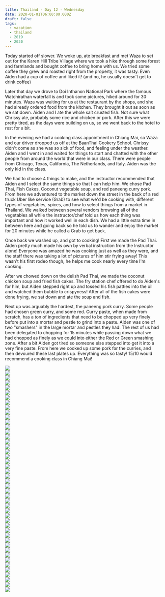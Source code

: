 ```yaml
---
title: Thailand - Day 12 - Wednesday
date: 2020-01-01T06:00:00.000Z
draft: false
tags:
  - vacation
  - thailand
  - 2019
  - 2020
---
```


Today started off slower.   We woke up, ate breakfast and met Waza to set out for the Karen Hill Tribe Village where we took a hike through some forest and farmlands and bought coffee to bring home with us.  We tried some coffee they grew and roasted right from the property, it was tasty.  Even Aiden had a cup of coffee and liked it!  (and no, he usually doesn't get to drink coffee)

Later that day we drove to Doi Inthanon National Park where the famous Watchirathan waterfall is and took some pictures, hiked around for 30 minutes.  Waza was waiting for us at the restaurant by the shops, and she had already ordered food from the kitchen.  They brought it out as soon as we sat down.  Aiden and I ate the whole salt crusted fish. Not sure what Chrissy ate, probably some rice and chicken or pork.  After this we were pretty tired, as the days were building on us, so we went back to the hotel to rest for a bit.

In the evening we had a cooking class appointment in Chiang Mai, so Waza and our driver dropped us off at the BaanThai Cookery School.  Chrissy didn't come as she was so sick of food, and feeling under the weather.  Aiden and I went in and waited for things to start and chatted with the other people from around the world that were in our class.  There were people from Chicago, Texas, California, The Netherlands, and Italy.  Aiden was the only kid in the class.

We had to choose 4 things to make, and the instructor recommended that Aiden and I select the same things so that I can help him.  We chose Pad Thai, Fish Cakes, Coconut vegetable soup, and red paneeng curry pork.  From here we adventured to the market down the street in the back of a red truck Uber like service (Grab) to see what we'd be cooking with, different types of vegetables, spices, and how to select things from a market in Thailand.  We walked between several vendors browsing all of the vegetables all while the instructor/chef told us how each thing was important and how it worked well in each dish.  We had a little extra time in between here and going back so he told us to wander and enjoy the market for 20 minutes while he called a Grab to get back.

Once back we washed up, and got to cooking!  First we made the Pad Thai.  Aiden pretty much made his own by verbal instruction from the Instructor alone! Everyone was amazed he was cooking just as well as they were, and the staff there was taking a lot of pictures of him stir frying away!  This wasn't his first rodeo though, he helps me cook nearly every time I'm cooking.

After we chowed down on the delish Pad Thai, we made the coconut chicken soup and fried fish cakes.  The fry station chef offered to do Aiden's for him, but Aiden stepped right up and tossed his fish patties into the oil and watched them bubble to crispyness!  After all of the fish cakes were done frying, we sat down and ate the soup and fish.

Next up was arguably the hardest, the paneeng pork curry.  Some people had chosen green curry, and some red.  Curry paste, when made from scratch, has a ton of ingredients that need to be chopped up very finely before put into a mortar and pestle to grind into a paste.  Aiden was one of two "smashers" in the large mortar and pestles they had.  The rest of us had been delegated to chopping for 15 minutes while passing down what we had chopped as finely as we could into either the Red or Green smashing zone.  After a bit Aiden got tired so someone else stepped into get it into a very fine paste.  From here we cooked up some pork for the curries, and then devoured these last plates up.  Everything was so tasty!  15/10 would recommend a cooking class in Chiang Mai!

<div id="a14585b73068bb323c8eae2ad4aea7be0" style="display:none">
  <h3>
</h3>
  <p>
</p>
</div>

<div id="f08a75db3e9cedd278df4f0a6c6a1c0d" style="display:none">
  <h3>
</h3>
  <p>
</p>
</div>

<div id="a0edacfa6e0fa956041ff6e606979eb4e" style="display:none">
  <h3>
</h3>
  <p>
</p>
</div>

<div id="f33b0d41b29d6b5c455aa2aab158efd2" style="display:none">
  <h3>
</h3>
  <p>
</p>
</div>

<div id="a2d6238f786320d4e81f89b9bc637c801" style="display:none">
  <h3>
</h3>
  <p>
</p>
</div>

<div id="cdb2586d6eb1f5e8b952b34ea2297f43" style="display:none">
  <h3>
</h3>
  <p>
</p>
</div>

<div id="a0d1372af0fc9c56a367f20b81153458c" style="display:none">
  <h3>
</h3>
  <p>
</p>
</div>

<div id="a533ba2f7c8c8607fa1c1bb4446fa41e5" style="display:none">
  <h3>
</h3>
  <p>
</p>
</div>

<div id="a3fb88dd55fb135dc1679e3b33ebac408" style="display:none">
  <h3>
</h3>
  <p>
</p>
</div>

<div id="a402e94b5324fc7c98c0fa495084b5b60" style="display:none">
  <h3>
</h3>
  <p>
</p>
</div>

<div id="db4674467d162c1a9aa224e1ec8aaf4d" style="display:none">
  <h3>
</h3>
  <p>
</p>
</div>

<div id="a296f3f9bc2028e455008f800bf9a3bf2" style="display:none">
  <h3>
</h3>
  <p>
</p>
</div>

<div id="a2c35027be5c2bbcb67a84c67d5cd1ca6" style="display:none">
  <h3>
</h3>
  <p>
</p>
</div>

<div id="a6e263c942eeca76c1af4ddf1506bfb69" style="display:none">
  <h3>
</h3>
  <p>
</p>
</div>

<div id="a34e6b5e389926dfe09cb5541002cee5e" style="display:none">
  <h3>
</h3>
  <p>
</p>
</div>

<div id="a9558f995af7a67b88c2eb858702c44be" style="display:none">
  <h3>
</h3>
  <p>
</p>
</div>

<div id="a467dfeeba2a65230c9ec1179fcb10805" style="display:none">
  <h3>
</h3>
  <p>
</p>
</div>

<div id="a11adc2dbc278569da3b9593e4c181620" style="display:none">
  <h3>
</h3>
  <p>
</p>
</div>

<div id="a4981a1a6acf3d8126a1551780e4d8497" style="display:none">
  <h3>
</h3>
  <p>
</p>
</div>

<div id="a306e3ccb5f36afa2d36b36117b5e6499" style="display:none">
  <h3>
</h3>
  <p>
</p>
</div>

<div id="a10834f3a13a0e8c3518b85279ccfc146" style="display:none">
  <h3>
</h3>
  <p>
</p>
</div>

<div id="a66ee3b89183469470afb4d52b7c6d63d" style="display:none">
  <h3>
</h3>
  <p>
</p>
</div>

<div id="e5099bd554e9da815826d169200c02e9" style="display:none">
  <h3>
</h3>
  <p>
</p>
</div>

<div class="demo-gallery">
  <div id="mypicts" class="list-styled">
  <a href="https://static.bobflorian.com/thailand/day12/6.jpg" data-sub-html="#a14585b73068bb323c8eae2ad4aea7be0"><img class="img-responsive" src="https://static.bobflorian.com/thailand/day12/thumbnail_6.jpg"><div class="demo-gallery-poster">
  <img src="/img/zoom.png">
</div></a>
  <a href="https://static.bobflorian.com/thailand/day12/17.jpg" data-sub-html="#f08a75db3e9cedd278df4f0a6c6a1c0d"><img class="img-responsive" src="https://static.bobflorian.com/thailand/day12/thumbnail_17.jpg"><div class="demo-gallery-poster">
  <img src="/img/zoom.png">
</div></a>
  <a href="https://static.bobflorian.com/thailand/day12/3.jpg" data-sub-html="#a0edacfa6e0fa956041ff6e606979eb4e"><img class="img-responsive" src="https://static.bobflorian.com/thailand/day12/thumbnail_3.jpg"><div class="demo-gallery-poster">
  <img src="/img/zoom.png">
</div></a>
  <a href="https://static.bobflorian.com/thailand/day12/13.jpg" data-sub-html="#f33b0d41b29d6b5c455aa2aab158efd2"><img class="img-responsive" src="https://static.bobflorian.com/thailand/day12/thumbnail_13.jpg"><div class="demo-gallery-poster">
  <img src="/img/zoom.png">
</div></a>
  <a href="https://static.bobflorian.com/thailand/day12/21.jpg" data-sub-html="#a2d6238f786320d4e81f89b9bc637c801"><img class="img-responsive" src="https://static.bobflorian.com/thailand/day12/thumbnail_21.jpg"><div class="demo-gallery-poster">
  <img src="/img/zoom.png">
</div></a>
  <a href="https://static.bobflorian.com/thailand/day12/4.jpg" data-sub-html="#cdb2586d6eb1f5e8b952b34ea2297f43"><img class="img-responsive" src="https://static.bobflorian.com/thailand/day12/thumbnail_4.jpg"><div class="demo-gallery-poster">
  <img src="/img/zoom.png">
</div></a>
  <a href="https://static.bobflorian.com/thailand/day12/0.jpg" data-sub-html="#a0d1372af0fc9c56a367f20b81153458c"><img class="img-responsive" src="https://static.bobflorian.com/thailand/day12/thumbnail_0.jpg"><div class="demo-gallery-poster">
  <img src="/img/zoom.png">
</div></a>
  <a href="https://static.bobflorian.com/thailand/day12/12.jpg" data-sub-html="#a533ba2f7c8c8607fa1c1bb4446fa41e5"><img class="img-responsive" src="https://static.bobflorian.com/thailand/day12/thumbnail_12.jpg"><div class="demo-gallery-poster">
  <img src="/img/zoom.png">
</div></a>
  <a href="https://static.bobflorian.com/thailand/day12/2.jpg" data-sub-html="#a3fb88dd55fb135dc1679e3b33ebac408"><img class="img-responsive" src="https://static.bobflorian.com/thailand/day12/thumbnail_2.jpg"><div class="demo-gallery-poster">
  <img src="/img/zoom.png">
</div></a>
  <a href="https://static.bobflorian.com/thailand/day12/15.jpg" data-sub-html="#a402e94b5324fc7c98c0fa495084b5b60"><img class="img-responsive" src="https://static.bobflorian.com/thailand/day12/thumbnail_15.jpg"><div class="demo-gallery-poster">
  <img src="/img/zoom.png">
</div></a>
  <a href="https://static.bobflorian.com/thailand/day12/18.jpg" data-sub-html="#db4674467d162c1a9aa224e1ec8aaf4d"><img class="img-responsive" src="https://static.bobflorian.com/thailand/day12/thumbnail_18.jpg"><div class="demo-gallery-poster">
  <img src="/img/zoom.png">
</div></a>
  <a href="https://static.bobflorian.com/thailand/day12/16.jpg" data-sub-html="#a296f3f9bc2028e455008f800bf9a3bf2"><img class="img-responsive" src="https://static.bobflorian.com/thailand/day12/thumbnail_16.jpg"><div class="demo-gallery-poster">
  <img src="/img/zoom.png">
</div></a>
  <a href="https://static.bobflorian.com/thailand/day12/14.jpg" data-sub-html="#a2c35027be5c2bbcb67a84c67d5cd1ca6"><img class="img-responsive" src="https://static.bobflorian.com/thailand/day12/thumbnail_14.jpg"><div class="demo-gallery-poster">
  <img src="/img/zoom.png">
</div></a>
  <a href="https://static.bobflorian.com/thailand/day12/5.jpg" data-sub-html="#a6e263c942eeca76c1af4ddf1506bfb69"><img class="img-responsive" src="https://static.bobflorian.com/thailand/day12/thumbnail_5.jpg"><div class="demo-gallery-poster">
  <img src="/img/zoom.png">
</div></a>
  <a href="https://static.bobflorian.com/thailand/day12/19.jpg" data-sub-html="#a34e6b5e389926dfe09cb5541002cee5e"><img class="img-responsive" src="https://static.bobflorian.com/thailand/day12/thumbnail_19.jpg"><div class="demo-gallery-poster">
  <img src="/img/zoom.png">
</div></a>
  <a href="https://static.bobflorian.com/thailand/day12/7.jpg" data-sub-html="#a9558f995af7a67b88c2eb858702c44be"><img class="img-responsive" src="https://static.bobflorian.com/thailand/day12/thumbnail_7.jpg"><div class="demo-gallery-poster">
  <img src="/img/zoom.png">
</div></a>
  <a href="https://static.bobflorian.com/thailand/day12/1.jpg" data-sub-html="#a467dfeeba2a65230c9ec1179fcb10805"><img class="img-responsive" src="https://static.bobflorian.com/thailand/day12/thumbnail_1.jpg"><div class="demo-gallery-poster">
  <img src="/img/zoom.png">
</div></a>
  <a href="https://static.bobflorian.com/thailand/day12/20.jpg" data-sub-html="#a11adc2dbc278569da3b9593e4c181620"><img class="img-responsive" src="https://static.bobflorian.com/thailand/day12/thumbnail_20.jpg"><div class="demo-gallery-poster">
  <img src="/img/zoom.png">
</div></a>
  <a href="https://static.bobflorian.com/thailand/day12/10.jpg" data-sub-html="#a4981a1a6acf3d8126a1551780e4d8497"><img class="img-responsive" src="https://static.bobflorian.com/thailand/day12/thumbnail_10.jpg"><div class="demo-gallery-poster">
  <img src="/img/zoom.png">
</div></a>
  <a href="https://static.bobflorian.com/thailand/day12/9.jpg" data-sub-html="#a306e3ccb5f36afa2d36b36117b5e6499"><img class="img-responsive" src="https://static.bobflorian.com/thailand/day12/thumbnail_9.jpg"><div class="demo-gallery-poster">
  <img src="/img/zoom.png">
</div></a>
  <a href="https://static.bobflorian.com/thailand/day12/8.jpg" data-sub-html="#a10834f3a13a0e8c3518b85279ccfc146"><img class="img-responsive" src="https://static.bobflorian.com/thailand/day12/thumbnail_8.jpg"><div class="demo-gallery-poster">
  <img src="/img/zoom.png">
</div></a>
  <a href="https://static.bobflorian.com/thailand/day12/11.jpg" data-sub-html="#a66ee3b89183469470afb4d52b7c6d63d"><img class="img-responsive" src="https://static.bobflorian.com/thailand/day12/thumbnail_11.jpg"><div class="demo-gallery-poster">
  <img src="/img/zoom.png">
</div></a>
  <a href="https://static.bobflorian.com/thailand/day12/22.jpg" data-sub-html="#e5099bd554e9da815826d169200c02e9"><img class="img-responsive" src="https://static.bobflorian.com/thailand/day12/thumbnail_22.jpg"><div class="demo-gallery-poster">
  <img src="/img/zoom.png">
</div></a>
</div>
</div>

<script type="text/javascript">

    lightGallery(document.getElementById('mypicts'), {
    thumbnail:true,
    download:false,
    preload:6
});

    $('#mypicts').justifiedGallery({
    rowHeight : 100,
    lastRow : 'nojustify',
    margins : 20
    });

</script>
